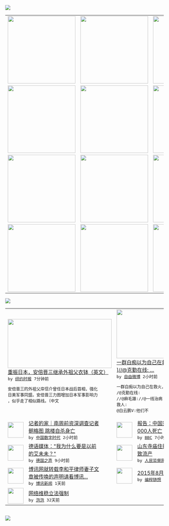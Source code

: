 

<a href="https://github.com/greatfire/z/raw/master/FreeBrowser.apk"><img src="https://raw.githubusercontent.com/greatfire/wiki/master/x/header.png" /></a><table><tr><td width="262" align="center" valign="center"><a href="https://github.com/greatfire/wiki/wiki/nyt" title="纽约时报中文网 国际纵览"><img src="https://raw.githubusercontent.com/greatfire/wiki/master/x/nyt_flag.png" width="215"/></a></td><td width="262" align="center" valign="center"><a href="https://github.com/greatfire/wiki/wiki/dw" title=""><img src="https://raw.githubusercontent.com/greatfire/wiki/master/x/dw_flag.png" width="215"/></a></td><td width="262" align="center" valign="center"><a href="https://github.com/greatfire/wiki/wiki/rmjd" title=""><img src="https://raw.githubusercontent.com/greatfire/wiki/master/x/rmjd_flag.png" width="215"/></a></td></tr><tr><td width="262" align="center" valign="center"><a href="https://github.com/paopaonetizen/website" title="泡泡 - 未经审查的互联网信息"><img src="https://raw.githubusercontent.com/greatfire/wiki/master/x/pp_flag.png" width="215"/></a></td><td width="262" align="center" valign="center"><a href="https://github.com/getlantern/mirror" title="以及自由微博和GreatFire.org官方中文论坛"><img src="https://raw.githubusercontent.com/greatfire/wiki/master/x/lantern_flag.png" width="215"/></a></td><td width="262" align="center" valign="center"><a href="https://github.com/cdtmirrors/m/" title=""><img src="https://raw.githubusercontent.com/greatfire/wiki/master/x/cdt_flag.png" width="215"/></a></td></tr><tr><td width="262" align="center" valign="center"><a href="https://github.com/program-think/blog" title="编程随想的博客"><img src="https://raw.githubusercontent.com/greatfire/wiki/master/x/pt_flag.png" width="215"/></a></td><td width="262" align="center" valign="center"><a href="https://github.com/greatfire/wiki/wiki/bbc" title=""><img src="https://raw.githubusercontent.com/greatfire/wiki/master/x/bbc_flag.png" width="215"/></a></td><td width="262" align="center" valign="center"><a href="https://github.com/freeweibo/s" title="自由微博 - 匿名和不受屏蔽的新浪微博搜索"><img src="https://raw.githubusercontent.com/greatfire/wiki/master/x/fw_flag.png" width="215"/></a></td></tr><tr><td width="262" align="center" valign="center"><a href="https://github.com/greatfire/wiki/wiki/google" title=""><img src="https://raw.githubusercontent.com/greatfire/wiki/master/x/google_flag.png" width="215"/></a></td><td width="262" align="center" valign="center"><a href="https://github.com/bxnews/boxun" title=""><img src="https://raw.githubusercontent.com/greatfire/wiki/master/x/bx_flag.png" width="215"/></a></td><td width="262" align="center" valign="center"><a href="https://github.com/greatfire/wiki/wiki/open-source" title="欢迎访问GreatFire.org开发者项目网站"><img src="https://raw.githubusercontent.com/greatfire/wiki/master/x/open-source_flag.png" width="215"/></a></td></tr></table><img src="https://raw.githubusercontent.com/greatfire/wiki/master/x/newsfeed text.png" /><table cols="4"><tr><td colspan="2" width="380"><a href="https://d27vvsfi5kg7xy.cloudfront.net/asia-pacific/20150814/cc14abe/"><img src="http://static01.nyt.com/images/2015/08/14/world/abe/abe-articleLarge.jpg" width="330" height="156"/></a></br><a href="https://d27vvsfi5kg7xy.cloudfront.net/asia-pacific/20150814/cc14abe/">重振日本，安倍晋三继承外祖父衣钵（英文）</a></br><kbd> by <a href="http://m.cn.nytimes.com/">纽约时报</a> 7分钟前 </kbd></br><pre>安倍晋三的外祖父岸信介曾任日本战后首相，强化<br/>日美军事同盟。安倍晋三力图增加日本军事影响力<br/>，似乎走了相似路线。（中文</pre></td><td colspan="2" width="380"><a href="https://freeweibo.com/weibo/3875686534006473"><img src="http://ww2.sinaimg.cn/large/4a201e27gw1ev1uou40tbj20rs0f1ad1.jpg" width="330" height="156"/></a></br><a href="https://freeweibo.com/weibo/3875686534006473">一群白痴以为自己在救火，真令人感动[熊猫<br/>]//@克勤在线: …</a></br><kbd> by <a href="https://freeweibo.com/">自由微博</a> 2小时前 </kbd></br><pre>一群白痴以为自己在救火，真令人感动[熊猫]/<br/>/@克勤在线: //@麻毛雄://@一线治病<br/>救人: @白云鹏V:他们不</pre></td></tr><tr><td><img src="http://mmbiz.qpic.cn/mmbiz/ictntkbicdcv8XD6NlSGibOuEqY2ib6kYXfrjbHj5fCb4xMiaT5acFUMZeGhdiaiaExNILSseTeQy2UM4dm23wC8ibhpVA/640?wx_fmt=jpeg&wxfrom=5&wx_lazy=1" width="50" height="50"/></td><td width="280"><a href="http://feedproxy.google.com/~r/chinadigitaltimes/IyPt/~3/4Koxj_XQiHc/">记者的家｜南周前资深调查记者<br/>朝格图 跳楼自杀身亡</a></br><kbd> by <a href="http://chinadigitaltimes.net/chinese/">中国数字时代</a> 2小时前 </kbd></td><td><img src="http://a.files.bbci.co.uk/worldservice/live/assets/images/2015/04/22/150422061130_the_tiananmen_gate_144x81__nocredit.jpg" width="50" height="50"/></td><td width="280"><a href="http://www.bbc.com/zhongwen/simp/china/2015/08/150813_china_pollution_report">报告：中国空气污染每天导致4<br/>000人死亡</a></br><kbd> by <a href="http://www.bbc.co.uk/zhongwen/simp">BBC</a> 7小时前 </kbd></td></tr><tr><td><img src="http://www.dw.com/image/0,,18648418_302,00.jpg" width="50" height="50"/></td><td width="280"><a href="http://dw.com/p/1GFJ7?maca=chi-GK-text-greatfire-all-chinese-15625-xml-mrss">德语媒体："我为什么要是以前<br/>的艾未未？"</a></br><kbd> by <a href="http://dw.de">德国之声</a> 9小时前 </kbd></td><td><img src="http://www.rmjdw.com/uploads/allimg/150813/12493KQ6-0.jpg" width="50" height="50"/></td><td width="280"><a href="http://www.rmjdw.com//guanzhuzhongguo/20150813/15147.html">山东寺庙住持被举报与女士同居<br/>致流产 </a></br><kbd> by <a href="http://www.rmjdw.com/">人民监督网</a> 1天前 </kbd></td></tr><tr><td><img src="https://raw.githubusercontent.com/greatfire/wiki/master/x/bx_logo.png" width="50" height="50"/></td><td width="280"><a href="http://www.boxun.com/news/gb/editorial/2015/08/201508130138.shtml">博讯网就转载李和平律师妻子文<br/>章被传唤的声明请看博讯...</a></br><kbd> by <a href="http://www.boxun.com">博讯新闻</a> 1天前 </kbd></td><td><img src="https://raw.githubusercontent.com/greatfire/wiki/master/x/pt_logo.png" width="50" height="50"/></td><td width="280"><a href="http://feedproxy.google.com/~r/programthink/~3/hochcCAQhIY/gfw-news.html">2015年8月翻墙快报</a></br><kbd> by <a href="http://program-think.blogspot.com">编程随想</a> 7天前 </kbd></td></tr><tr><td><img src="http://pao-pao.net/sites/pao-pao.net/files/styles/base_adaptive/public/6523513689_baeec3c53c_z_0.jpg?itok=NM8cQ_d1" width="50" height="50"/></td><td width="280"><a href="https://pao-pao.net/article/593">网络维稳立法强制</a></br><kbd> by <a href="https://pao-pao.net">泡泡</a> 32天前 </kbd></td></table></br><a href="https://github.com/greatfire/z/raw/master/FreeBrowser.apk"><img src="https://raw.githubusercontent.com/greatfire/wiki/master/x/download app.png" /></a>